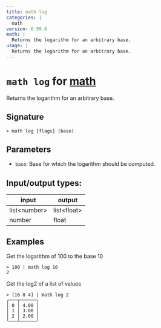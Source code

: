```yaml
---
title: math log
categories: |
  math
version: 0.99.0
math: |
  Returns the logarithm for an arbitrary base.
usage: |
  Returns the logarithm for an arbitrary base.
---
```

<!-- This file is automatically generated. Please edit the command in https://github.com/nushell/nushell instead. -->

# `math log` for [math](/commands/categories/math.md)

<div class='command-title'>Returns the logarithm for an arbitrary base.</div>

## Signature

```> math log {flags} (base)```

## Parameters

 -  `base`: Base for which the logarithm should be computed.


## Input/output types:

| input        | output      |
| ------------ | ----------- |
| list\<number\> | list\<float\> |
| number       | float       |
## Examples

Get the logarithm of 100 to the base 10
```nu
> 100 | math log 10
2
```

Get the log2 of a list of values
```nu
> [16 8 4] | math log 2
╭───┬──────╮
│ 0 │ 4.00 │
│ 1 │ 3.00 │
│ 2 │ 2.00 │
╰───┴──────╯

```
